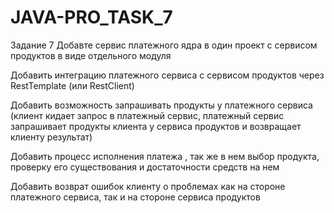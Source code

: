 # JAVA-PRO_TASK_7
Задание 7
Добавте сервис платежного ядра в один проект с сервисом продуктов в виде отдельного модуля

Добавить интеграцию платежного сервиса с сервисом продуктов через RestTemplate (или RestClient)

Добавить возможность запрашивать продукты у платежного сервиса (клиент кидает запрос в платежный сервис, платежный сервис запрашивает продукты клиента у сервиса продуктов и возвращает клиенту результат)

Добавить процесс исполнения платежа , так же в нем выбор продукта, проверку его существования и достаточности средств на нем

Добавить возврат ошибок клиенту о проблемах как на стороне платежного сервиса, так и на стороне сервиса продуктов